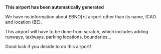 **This airport has been automatically generated**

We have no information about EBNO[*] airport other than its name, ICAO and location (BE).

This airport will have to be done from scratch, which includes adding runways, taxiways, parking locations, boundaries...

Good luck if you decide to do this airport!